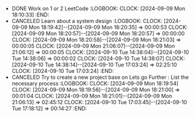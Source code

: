 - DONE Work on 1 or 2 LeetCode
  :LOGBOOK:
  CLOCK: [2024-09-09 Mon 18:10:33]
  :END:
- CANCELED  Learn about a system design
  :LOGBOOK:
  CLOCK: [2024-09-09 Mon 18:19:42]--[2024-09-09 Mon 18:20:35] =>  00:00:53
  CLOCK: [2024-09-09 Mon 18:20:57]--[2024-09-09 Mon 18:20:57] =>  00:00:00
  CLOCK: [2024-09-09 Mon 18:20:58]--[2024-09-09 Mon 18:21:03] =>  00:00:05
  CLOCK: [2024-09-09 Mon 21:06:07]--[2024-09-09 Mon 21:06:12] =>  00:00:05
  CLOCK: [2024-09-10 Tue 14:38:04]--[2024-09-10 Tue 14:38:06] =>  00:00:02
  CLOCK: [2024-09-10 Tue 14:38:07]
  CLOCK: [2024-09-10 Tue 14:38:14]--[2024-09-10 Tue 17:03:24] =>  02:25:10
  CLOCK: [2024-09-10 Tue 17:03:24]
  :END:
- CANCELED Try to create a new project base on Lets go Further : List the necessary process
  :LOGBOOK:
  CLOCK: [2024-09-09 Mon 18:19:54]
  CLOCK: [2024-09-09 Mon 18:19:56]--[2024-09-09 Mon 18:21:00] =>  00:01:04
  CLOCK: [2024-09-09 Mon 18:21:01]--[2024-09-09 Mon 21:06:13] =>  02:45:12
  CLOCK: [2024-09-10 Tue 17:03:45]--[2024-09-10 Tue 17:18:12] =>  00:14:27
  :END: